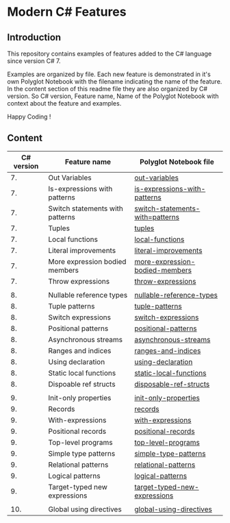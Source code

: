 # Modern C# Features

## Introduction

This repository contains examples of features added to the C# language since version C# 7. 

Examples are organized by file. Each new feature is demonstrated in it's own Polyglot Notebook with the filename indicating the name of the feature. In the content section of this readme file they are also organized by C# version. So C# version, Feature name, Name of the Polyglot Notebook with context about the feature and examples.

Happy Coding !

## Content

| C# version | Feature name                    | Polyglot Notebook file                                                     |
| ---------- | ------------------------------- | -------------------------------------------------------------------------- |
|          7.| Out Variables                   | [out-variables](./out-variables.ipynb)                                     | 
|          7.| Is-expressions with patterns    | [is-expressions-with-patterns](./is-expressions-with-patterns.ipynb)       |
|          7.| Switch statements with patterns | [switch-statements-with=patterns](./switch-statements-with-patterns.ipynb) | 
|          7.| Tuples                          | [tuples](./tuples.ipynb)                                                   | 
|          7.| Local functions                 | [local-functions](./local-functions.ipynb)                                 |
|          7.| Literal improvements            | [literal-improvements](./literal-improvements.ipynb)                       |
|          7.| More expression bodied members  | [more-expression-bodied-members](./more-expression-bodied-members.ipynb)   |
|          7.| Throw expressions               | [throw-expressions](./throw-expressions.ipynb)                             | 
|            |                                 |                                                                            |
|          8.| Nullable reference types        | [nullable-reference-types](./nullable-reference-types.ipynb)               |
|          8.| Tuple patterns                  | [tuple-patterns](./tuple-patterns.ipynb)                                   |  
|          8.| Switch expressions              | [switch-expressions](./switch-expressions.ipynb)                           |
|          8.| Positional patterns             | [positional-patterns](./positional-patterns.ipynb)                         | 
|          8.| Asynchronous streams            | [asynchronous-streams](./asynchronous-streams.ipynb)                       |
|          8.| Ranges and indices              | [ranges-and-indices](./ranges-and-indices.ipynb)                           |
|          8.| Using declaration               | [using-declaration](./using-declaration.ipynb)                             |
|          8.| Static local functions          | [static-local-functions](./static-local-functions.ipynb)                   | 
|          8.| Dispoable ref structs           | [disposable-ref-structs](./disposable-ref-structs.ipynb)                   |
|            |                                 |                                                                            | 
|          9.| Init-only properties            | [init-only-properties](./init-only-properties.ipynb)                       |
|          9.| Records                         | [records](./records.ipynb)                                                 | 
|          9.| With-expressions                | [with-expressions](./with-expressions.ipynb)                               |
|          9.| Positional records              | [positional-records](./positional-records.ipynb)                           | 
|          9.| Top-level programs              | [top-level-programs](./top-level-programs.ipynb)                           |
|          9.| Simple type patterns            | [simple-type-patterns](./simple-type-patterns.ipynb)                       |
|          9.| Relational patterns             | [relational-patterns](./relational-patterns.ipynb)                         |
|          9.| Logical patterns                | [logical-patterns](./logical-patterns.ipynb)                               |
|          9.| Target-typed new expressions    | [target-typed-new-expressions](./target-typed-new-expressions.ipynb)       |
|            |                                 |                                                                            |
|         10.| Global using directives         | [global-using-directives](./global-using-directives.ipynb)                 | 